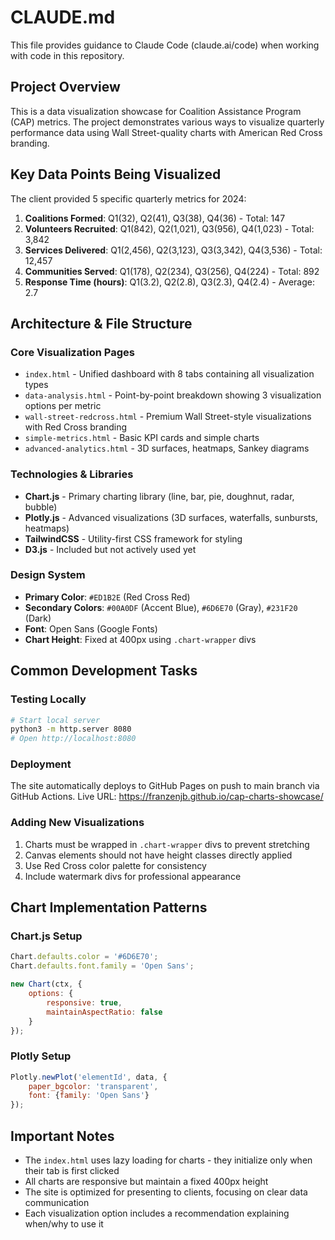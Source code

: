 # CLAUDE.md

This file provides guidance to Claude Code (claude.ai/code) when working with code in this repository.

## Project Overview

This is a data visualization showcase for Coalition Assistance Program (CAP) metrics. The project demonstrates various ways to visualize quarterly performance data using Wall Street-quality charts with American Red Cross branding.

## Key Data Points Being Visualized

The client provided 5 specific quarterly metrics for 2024:
1. **Coalitions Formed**: Q1(32), Q2(41), Q3(38), Q4(36) - Total: 147
2. **Volunteers Recruited**: Q1(842), Q2(1,021), Q3(956), Q4(1,023) - Total: 3,842  
3. **Services Delivered**: Q1(2,456), Q2(3,123), Q3(3,342), Q4(3,536) - Total: 12,457
4. **Communities Served**: Q1(178), Q2(234), Q3(256), Q4(224) - Total: 892
5. **Response Time (hours)**: Q1(3.2), Q2(2.8), Q3(2.3), Q4(2.4) - Average: 2.7

## Architecture & File Structure

### Core Visualization Pages
- `index.html` - Unified dashboard with 8 tabs containing all visualization types
- `data-analysis.html` - Point-by-point breakdown showing 3 visualization options per metric
- `wall-street-redcross.html` - Premium Wall Street-style visualizations with Red Cross branding
- `simple-metrics.html` - Basic KPI cards and simple charts
- `advanced-analytics.html` - 3D surfaces, heatmaps, Sankey diagrams

### Technologies & Libraries
- **Chart.js** - Primary charting library (line, bar, pie, doughnut, radar, bubble)
- **Plotly.js** - Advanced visualizations (3D surfaces, waterfalls, sunbursts, heatmaps)
- **TailwindCSS** - Utility-first CSS framework for styling
- **D3.js** - Included but not actively used yet

### Design System
- **Primary Color**: `#ED1B2E` (Red Cross Red)
- **Secondary Colors**: `#00A0DF` (Accent Blue), `#6D6E70` (Gray), `#231F20` (Dark)
- **Font**: Open Sans (Google Fonts)
- **Chart Height**: Fixed at 400px using `.chart-wrapper` divs

## Common Development Tasks

### Testing Locally
```bash
# Start local server
python3 -m http.server 8080
# Open http://localhost:8080
```

### Deployment
The site automatically deploys to GitHub Pages on push to main branch via GitHub Actions.
Live URL: https://franzenjb.github.io/cap-charts-showcase/

### Adding New Visualizations
1. Charts must be wrapped in `.chart-wrapper` divs to prevent stretching
2. Canvas elements should not have height classes directly applied
3. Use Red Cross color palette for consistency
4. Include watermark divs for professional appearance

## Chart Implementation Patterns

### Chart.js Setup
```javascript
Chart.defaults.color = '#6D6E70';
Chart.defaults.font.family = 'Open Sans';

new Chart(ctx, {
    options: {
        responsive: true,
        maintainAspectRatio: false
    }
});
```

### Plotly Setup
```javascript
Plotly.newPlot('elementId', data, {
    paper_bgcolor: 'transparent',
    font: {family: 'Open Sans'}
});
```

## Important Notes

- The `index.html` uses lazy loading for charts - they initialize only when their tab is first clicked
- All charts are responsive but maintain a fixed 400px height
- The site is optimized for presenting to clients, focusing on clear data communication
- Each visualization option includes a recommendation explaining when/why to use it